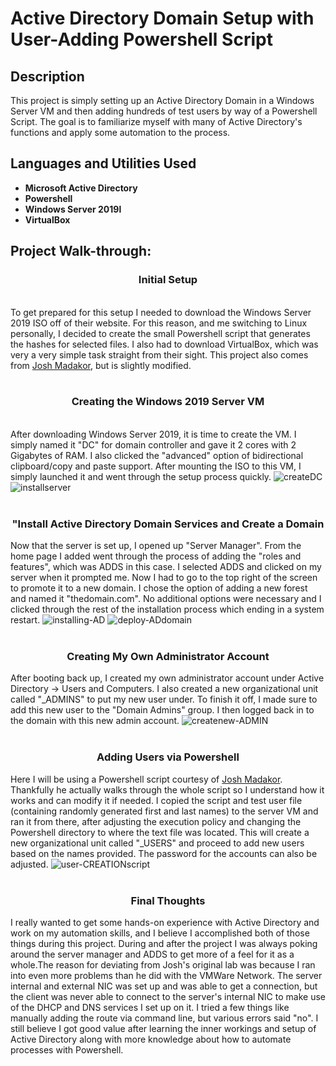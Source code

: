 <h1>Active Directory Domain Setup with User-Adding Powershell Script</h1>

<h2>Description</h2>
This project is simply setting up an Active Directory Domain in a Windows Server VM and then adding hundreds of test users by way of a Powershell Script. The goal is to familiarize myself with many of Active Directory's functions and apply some automation to the process.
<br />


<h2>Languages and Utilities Used</h2>

- <b>Microsoft Active Directory</b> 
- <b>Powershell</b>
- <b>Windows Server 2019l</b>
- <b>VirtualBox</b>

<h2>Project Walk-through:</h2>

<p>
<h3 align="center">Initial Setup</h3> <br/>
To get prepared for this setup I needed to download the Windows Server 2019 ISO off of their website. For this reason, and me switching to Linux personally, I decided to create the small Powershell script that generates the hashes for selected files. I also had to download VirtualBox, which was very a very simple task straight from their sight. This project also comes from <a href="https://www.youtube.com/@JoshMadakor">Josh Madakor</a>, but is slightly modified.
<br />
<br />
<h3 align="center">Creating the Windows 2019 Server VM</h3> <br/>
After downloading Windows Server 2019, it is time to create the VM. I simply named it "DC" for domain controller and gave it 2 cores with 2 Gigabytes of RAM. I also clicked the "advanced" option of bidirectional clipboard/copy and paste support. After mounting the ISO to this VM, I simply launched it and went through the setup process quickly.
<img src="https://i.ibb.co/3zfMK7J/createDC.png" alt="createDC" border="0">
<img src="https://i.ibb.co/YBRtbqx/installserver.png" alt="installserver" border="0">
<br />
<br />
 <h3 align="center"> "Install Active Directory Domain Services and Create a Domain</h3>
Now that the server is set up, I opened up "Server Manager". From the home page I added went through the process of adding the "roles and features", which was ADDS in this case. I selected ADDS and clicked on my server when it prompted me. Now I had to go to the top right of the screen to promote it to a new domain. I chose the option of adding a new forest and named it "thedomain.com". No additional options were necessary and I clicked through the rest of the installation process which ending in a system restart.
<img src="https://i.ibb.co/80ySMbZ/installing-AD.png" alt="installing-AD" border="0">
<img src="https://i.ibb.co/zGRDX8k/deploy-ADdomain.png" alt="deploy-ADdomain" border="0">
 <br />
 <br />
<h3 align="center"> Creating My Own Administrator Account </h3>
After booting back up, I created my own administrator account under Active Directory -> Users and Computers. I also created a new organizational unit called "_ADMINS" to put my new user under. To finish it off, I made sure to add this new user to the "Domain Admins" group. I then logged back in to the domain with this new admin account.
<img src="https://i.ibb.co/jyRP7Pd/createnew-ADMIN.png" alt="createnew-ADMIN" border="0">
<br />
<br />
<h3 align="center">Adding Users via Powershell</h3>
Here I will be using a Powershell script courtesy of <a href="https://www.youtube.com/@JoshMadakor">Josh Madakor</a>. Thankfully he actually walks through the whole script so I understand how it works and can modify it if needed. I copied the script and test user file (containing randomly generated first and last names) to the server VM and ran it from there, after adjusting the execution policy and changing the Powershell directory to where the text file was located. This will create a new organizational unit called "_USERS" and proceed to add new users based on the names provided. The password for the accounts can also be adjusted.
<img src="https://i.ibb.co/XS1czdp/user-CREATIONscript.png" alt="user-CREATIONscript" border="0">
<br />
<br />
<h3 align="center">Final Thoughts</h3>
I really wanted to get some hands-on experience with Active Directory and work on my automation skills, and I believe I accomplished both of those things during this project. During and after the project I was always poking around the server manager and ADDS to get more of a feel for it as a whole.The reason for deviating from Josh's original lab was because I ran into even more problems than he did with the VMWare Network. The server internal and external NIC was set up and was able to get a connection, but the client was never able to connect to the server's internal NIC to make use of the DHCP and DNS services I set up on it. I tried a few things like manually adding the route via command line, but various errors said "no". I still believe I got good value after learning the inner workings and setup of Active Directory along with more knowledge about how to automate processes with Powershell. 

 
</p>

